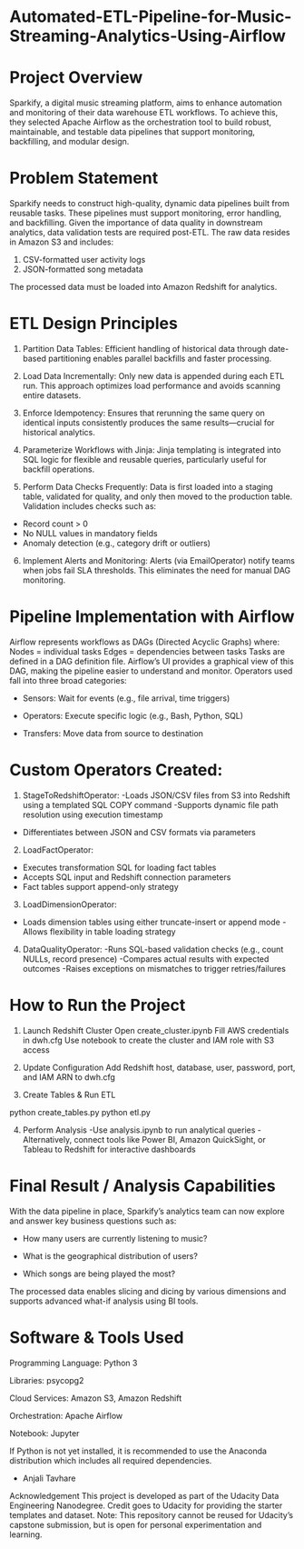 # Automated-ETL-Pipeline-for-Music-Streaming-Analytics-Using-Airflow
# Project Overview
Sparkify, a digital music streaming platform, aims to enhance automation and monitoring of their data warehouse ETL workflows. To achieve this, they selected Apache Airflow as the orchestration tool to build robust, maintainable, and testable data pipelines that support monitoring, backfilling, and modular design.

# Problem Statement
Sparkify needs to construct high-quality, dynamic data pipelines built from reusable tasks. These pipelines must support monitoring, error handling, and backfilling. Given the importance of data quality in downstream analytics, data validation tests are required post-ETL. The raw data resides in Amazon S3 and includes:
1) CSV-formatted user activity logs
2) JSON-formatted song metadata

The processed data must be loaded into Amazon Redshift for analytics.

# ETL Design Principles
1) Partition Data Tables:
Efficient handling of historical data through date-based partitioning enables parallel backfills and faster processing.

2) Load Data Incrementally:
Only new data is appended during each ETL run. This approach optimizes load performance and avoids scanning entire datasets.

3) Enforce Idempotency:
Ensures that rerunning the same query on identical inputs consistently produces the same results—crucial for historical analytics.

4) Parameterize Workflows with Jinja:
Jinja templating is integrated into SQL logic for flexible and reusable queries, particularly useful for backfill operations.

5) Perform Data Checks Frequently:
Data is first loaded into a staging table, validated for quality, and only then moved to the production table. Validation includes checks such as:
- Record count > 0
- No NULL values in mandatory fields
- Anomaly detection (e.g., category drift or outliers)

6) Implement Alerts and Monitoring:
Alerts (via EmailOperator) notify teams when jobs fail SLA thresholds. This eliminates the need for manual DAG monitoring.

# Pipeline Implementation with Airflow
Airflow represents workflows as DAGs (Directed Acyclic Graphs) where:
Nodes = individual tasks
Edges = dependencies between tasks
Tasks are defined in a DAG definition file. Airflow’s UI provides a graphical view of this DAG, making the pipeline easier to understand and monitor.
Operators used fall into three broad categories:
- Sensors: Wait for events (e.g., file arrival, time triggers)

- Operators: Execute specific logic (e.g., Bash, Python, SQL)

- Transfers: Move data from source to destination

# Custom Operators Created:
1) StageToRedshiftOperator:
-Loads JSON/CSV files from S3 into Redshift using a templated SQL COPY command
-Supports dynamic file path resolution using execution timestamp
- Differentiates between JSON and CSV formats via parameters
  
2) LoadFactOperator:
- Executes transformation SQL for loading fact tables
- Accepts SQL input and Redshift connection parameters
- Fact tables support append-only strategy

3) LoadDimensionOperator:
- Loads dimension tables using either truncate-insert or append mode
-Allows flexibility in table loading strategy

4) DataQualityOperator:
-Runs SQL-based validation checks (e.g., count NULLs, record presence)
-Compares actual results with expected outcomes
-Raises exceptions on mismatches to trigger retries/failures

# How to Run the Project
1) Launch Redshift Cluster
Open create_cluster.ipynb
Fill AWS credentials in dwh.cfg
Use notebook to create the cluster and IAM role with S3 access

2) Update Configuration
Add Redshift host, database, user, password, port, and IAM ARN to dwh.cfg

3) Create Tables & Run ETL

python create_tables.py
python etl.py
 
4) Perform Analysis
-Use analysis.ipynb to run analytical queries
-Alternatively, connect tools like Power BI, Amazon QuickSight, or Tableau to Redshift for interactive dashboards

# Final Result / Analysis Capabilities
With the data pipeline in place, Sparkify’s analytics team can now explore and answer key business questions such as:

- How many users are currently listening to music?

- What is the geographical distribution of users?

- Which songs are being played the most?

The processed data enables slicing and dicing by various dimensions and supports advanced what-if analysis using BI tools.

# Software & Tools Used
Programming Language: Python 3

Libraries: psycopg2

Cloud Services: Amazon S3, Amazon Redshift

Orchestration: Apache Airflow

Notebook: Jupyter

If Python is not yet installed, it is recommended to use the Anaconda distribution which includes all required dependencies.

- Anjali Tavhare

Acknowledgement
This project is developed as part of the Udacity Data Engineering Nanodegree. Credit goes to Udacity for providing the starter templates and dataset.
Note: This repository cannot be reused for Udacity’s capstone submission, but is open for personal experimentation and learning.

